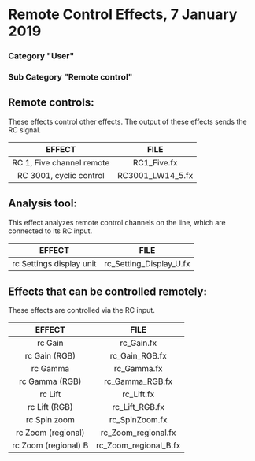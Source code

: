 # Remote Control Effects, 7 January 2019

### Category "User"
### Sub Category "Remote control" 



## Remote controls:
These effects control other effects.
The output of these effects sends the RC signal.

|            EFFECT         |      FILE        |  
|:-------------------------:|:----------------:|
| RC 1, Five channel remote | RC1_Five.fx      |
| RC 3001, cyclic control   | RC3001_LW14_5.fx |



## Analysis tool:
This effect analyzes remote control channels on the line, which are connected to its RC input.

|          EFFECT          |          FILE           |  
|:------------------------:|:-----------------------:|
| rc Settings display unit | rc_Setting_Display_U.fx |




## Effects that can be controlled remotely:
These effects are controlled via the RC input.

|        EFFECT          |           FILE          |  
|:----------------------:|:-----------------------:|
| rc Gain                | rc_Gain.fx              |
| rc Gain (RGB)          | rc_Gain_RGB.fx          |
| rc Gamma               | rc_Gamma.fx             |
| rc Gamma (RGB)         | rc_Gamma_RGB.fx         |
| rc Lift                | rc_Lift.fx              |
| rc Lift (RGB)          | rc_Lift_RGB.fx          |
| rc Spin zoom           | rc_SpinZoom.fx          |
| rc Zoom (regional)     | rc_Zoom_regional.fx     |
| rc Zoom (regional) B   | rc_Zoom_regional_B.fx   |

